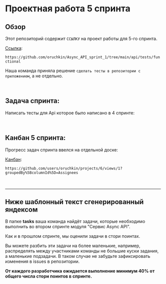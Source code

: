 # Проектная работа 5 спринта

## Обзор
Этот репозиторий содержит ```ССЫЛКУ``` на проект работы для 5-го спринта.

[Cсылка](https://github.com/oruchkin/Async_API_sprint_1/tree/main/api/tests/functional):

```https://github.com/oruchkin/Async_API_sprint_1/tree/main/api/tests/functional```

Наша команда приняла решение ```сделать тесты в репозитории с приложением```, а не отдельно.

 <br/>

## Задача спринта: <br/>
Написать тесты для Api которое было написано в 4 спринте:

 <br/>


## Канбан 5 спринта:

Прогресс задач спринта ввелся на отдельной доске:

 [Канбан](https://github.com/users/oruchkin/projects/6/views/1?groupedBy%5BcolumnId%5D=Assignees):
 
 ```https://github.com/users/oruchkin/projects/6/views/1?groupedBy%5BcolumnId%5D=Assignees```


  <br/> 

---
## Ниже шаблонный текст сгенерированный яндексом

В папке **tasks** ваша команда найдёт задачи, которые необходимо выполнить во втором спринте модуля "Сервис Async API".

Как и в прошлом спринте, мы оценили задачи в стори поинтах.

Вы можете разбить эти задачи на более маленькие, например, распределять между участниками команды не большие куски задания, а маленькие подзадачи. В таком случае не забудьте зафиксировать изменения в issues в репозитории.

**От каждого разработчика ожидается выполнение минимум 40% от общего числа стори поинтов в спринте.**
